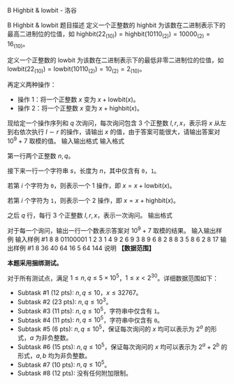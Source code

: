 



B Highbit & lowbit - 洛谷














B Highbit & lowbit
题目描述
定义一个正整数的 $\mathrm{highbit}$ 为该数在二进制表示下的最高二进制位的位值，如 $\mathrm{highbit}(22_{(10)})=\mathrm{highbit}(10110_{(2)})=10000_{(2)}=16_{(10)}$。

定义一个正整数的 $\mathrm{lowbit}$ 为该数在二进制表示下的最低非零二进制位的位值，如 $\mathrm{lowbit}(22_{(10)})=\mathrm{lowbit}(10110_{(2)})=10_{(2)}=2_{(10)}$。

再定义两种操作：

- 操作 $1$：将一个正整数 $x$ 变为 $x+\mathrm{lowbit}(x)$。
- 操作 $2$：将一个正整数 $x$ 变为 $x+\mathrm{highbit}(x)$。

现给定一个操作序列和 $q$ 次询问，每次询问包含 $3$ 个正整数 $l,r,x$，表示将 $x$ 从左到右依次执行 $l\sim r$ 的操作，请输出 $x$ 的值，由于答案可能很大，请输出答案对 $10^9+7$ 取模的值。
输入输出格式
输入格式

第一行两个正整数 $n,q$。

接下来一行一个字符串 $s$，长度为 $n$，其中仅含有 `0`，`1`。

若第 $i$ 个字符为 `0`，则表示一个 $1$ 操作，即 $x=x+\mathrm{lowbit}(x)$。

若第 $i$ 个字符为 `1`，则表示一个 $2$ 操作，即 $x=x+\mathrm{highbit}(x)$。

之后 $q$ 行，每行 $3$ 个正整数 $l,r,x$，表示一次询问。
输出格式

对于每一个询问，输出一行一个数表示答案对 $10^9+7$ 取模的结果。
输入输出样例
输入样例 #1
8 8
01100001
1 2 3
1 4 9
2 6 9
3 8 9
6 8 2
8 8 3
5 8 6
2 8 17
输出样例 #1
8
36
40
64
16
5
64
144
说明
**【数据范围】**

**本题采用捆绑测试。**

对于所有测试点，满足 $1\leq n,q\leq 5\times 10^5$，$1\leq x<2^{30}$。详细数据范围如下：

- Subtask #1 (12 pts): $n,q\le 10$，$x\le 32767$。
- Subtask #2 (23 pts): $n,q\le 10^3$。
- Subtask #3 (11 pts): $n,q\leq 10^5$，字符串中仅含有 `1`。
- Subtask #4 (11 pts): $n,q\leq 10^5$，字符串中仅含有 `0`。
- Subtask #5 (6 pts): $n,q\leq 10^5$，保证每次询问的 $x$ 均可以表示为 $2^a$ 的形式，$a$ 为非负整数。
- Subtask #6 (15 pts): $n,q\leq 10^5$，保证每次询问的 $x$ 均可以表示为 $2^a+2^b$ 的形式，$a,b$ 均为非负整数。
- Subtask #7 (10 pts): $n,q\le 10^5$。
- Subtask #8 (12 pts): 没有任何附加限制。






